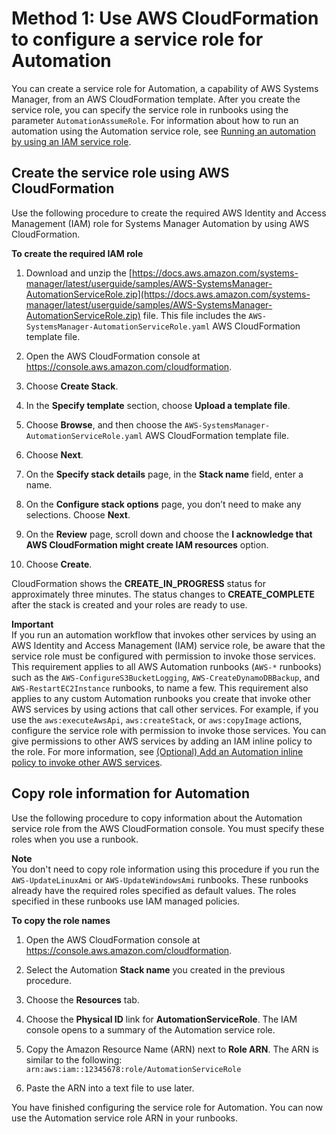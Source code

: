 # Method 1: Use AWS CloudFormation to configure a service role for Automation<a name="automation-cf"></a>

You can create a service role for Automation, a capability of AWS Systems Manager, from an AWS CloudFormation template\. After you create the service role, you can specify the service role in runbooks using the parameter `AutomationAssumeRole`\. For information about how to run an automation using the Automation service role, see [Running an automation by using an IAM service role](automation-walk-security-assume.md)\.

## Create the service role using AWS CloudFormation<a name="automation-cf-create"></a>

Use the following procedure to create the required AWS Identity and Access Management \(IAM\) role for Systems Manager Automation by using AWS CloudFormation\.

**To create the required IAM role**

1. Download and unzip the [https://docs.aws.amazon.com/systems-manager/latest/userguide/samples/AWS-SystemsManager-AutomationServiceRole.zip](https://docs.aws.amazon.com/systems-manager/latest/userguide/samples/AWS-SystemsManager-AutomationServiceRole.zip) file\. This file includes the `AWS-SystemsManager-AutomationServiceRole.yaml` AWS CloudFormation template file\.

1. Open the AWS CloudFormation console at [https://console\.aws\.amazon\.com/cloudformation](https://console.aws.amazon.com/cloudformation/)\.

1. Choose **Create Stack**\.

1. In the **Specify template** section, choose **Upload a template file**\.

1. Choose **Browse**, and then choose the `AWS-SystemsManager-AutomationServiceRole.yaml` AWS CloudFormation template file\.

1. Choose **Next**\.

1. On the **Specify stack details** page, in the **Stack name** field, enter a name\. 

1. On the **Configure stack options** page, you don’t need to make any selections\. Choose **Next**\.

1. On the **Review** page, scroll down and choose the **I acknowledge that AWS CloudFormation might create IAM resources** option\.

1. Choose **Create**\.

CloudFormation shows the **CREATE\_IN\_PROGRESS** status for approximately three minutes\. The status changes to **CREATE\_COMPLETE** after the stack is created and your roles are ready to use\.

**Important**  
If you run an automation workflow that invokes other services by using an AWS Identity and Access Management \(IAM\) service role, be aware that the service role must be configured with permission to invoke those services\. This requirement applies to all AWS Automation runbooks \(`AWS-*` runbooks\) such as the `AWS-ConfigureS3BucketLogging`, `AWS-CreateDynamoDBBackup`, and `AWS-RestartEC2Instance` runbooks, to name a few\. This requirement also applies to any custom Automation runbooks you create that invoke other AWS services by using actions that call other services\. For example, if you use the `aws:executeAwsApi`, `aws:createStack`, or `aws:copyImage` actions, configure the service role with permission to invoke those services\. You can give permissions to other AWS services by adding an IAM inline policy to the role\. For more information, see [\(Optional\) Add an Automation inline policy to invoke other AWS services](automation-permissions.md#automation-role-add-inline-policy)\.

## Copy role information for Automation<a name="automation-cf-copy"></a>

Use the following procedure to copy information about the Automation service role from the AWS CloudFormation console\. You must specify these roles when you use a runbook\.

**Note**  
You don't need to copy role information using this procedure if you run the `AWS-UpdateLinuxAmi` or `AWS-UpdateWindowsAmi` runbooks\. These runbooks already have the required roles specified as default values\. The roles specified in these runbooks use IAM managed policies\. 

**To copy the role names**

1. Open the AWS CloudFormation console at [https://console\.aws\.amazon\.com/cloudformation](https://console.aws.amazon.com/cloudformation/)\.

1. Select the Automation **Stack name** you created in the previous procedure\.

1. Choose the **Resources** tab\.

1. Choose the **Physical ID** link for **AutomationServiceRole**\. The IAM console opens to a summary of the Automation service role\.

1. Copy the Amazon Resource Name \(ARN\) next to **Role ARN**\. The ARN is similar to the following: `arn:aws:iam::12345678:role/AutomationServiceRole`

1. Paste the ARN into a text file to use later\.

You have finished configuring the service role for Automation\. You can now use the Automation service role ARN in your runbooks\.